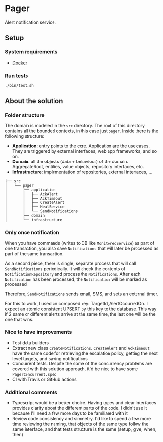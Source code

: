 # Pager
Alert notification service.

## Setup
### System requirements
- [Docker](https://www.docker.com/products/docker-desktop)

### Run tests
```sh
./bin/test.sh
```

## About the solution
### Folder structure
The domain is modeled in the `src` directory. The root of this directory contains all the bounded contexts, in this case just `pager`. Inside there is the following structure:
- **Application**: entry points to the core. Application are the use cases. They are triggered by external interfaces, web app frameworks, and so on.
- **Domain**: all the objects (data + behaviour) of the domain. AggregateRoot, entities, value objects, repository interfaces, etc.
- **Infrastructure**: implementation of repositories, external interfaces, ...

```
├── src
│   └── pager
│       ├── application
│       │   ├── AckAlert
│       │   ├── AckTimeout
│       │   ├── CreateAlert
│       │   ├── HealService
│       │   └── SendNotifications
│       ├── domain
│       └── infrastructure
```

### Only once notification
When you have commands (writes to DB like `MonitoredService`) as part of one transaction, you also save `Notifications` that will later be processed as part of the same transaction.

As a second piece, there is single, separate process that will call `SendNotifications` periodically. It will check the contents of `NotificationRepository` and process the `Notifications`. After each `Notification` has been processed, the `Notification` will be marked as processed.

Therefore, `SendNotifications` sends email, SMS, and sets an external timer.

For this to work, I used an composed key: TargetId_AlertOccurredOn. I expect an atomic consistent UPSERT by this key to the database. This way if 2 same or different alerts arrive at the same time, the last one will be the one that wins.

### Nice to have improvements
- Test data builders
- Extract new class `CreateNotifications`. `CreateAlert` and `AckTimeout` have the same code for retrieving the escalation policy, getting the next level targets, and saving notifications
- Concurrent tests. Despite the some of the concurrency problems are covered with this solution approach, it'd be nice to have some `PagerConcurrent.spec`
- CI with Travis or GitHub actions

### Additional comments
- Typescript would be a better choice. Having types and clear interfaces provides clarity about the different parts of the code. I didn't use it because I'll need a few more days to be familiared with it
- Review code consistency and simmetry. I'd like to spend a few more time reviewing the naming, that objects of the same type follow the same interface, and that tests structure is the same (setup, give, when, then)